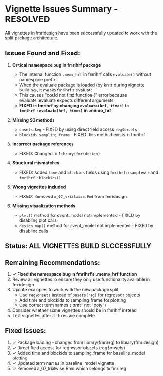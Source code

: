 # Vignette Issues Summary - RESOLVED

All vignettes in fmridesign have been successfully updated to work with the split package architecture.

## Issues Found and Fixed:

1. **Critical namespace bug in fmrihrf package**
   - The internal function `.memo_hrf` in fmrihrf calls `evaluate()` without namespace prefix
   - When the evaluate package is loaded (by knitr during vignette building), it masks fmrihrf's evaluate
   - This causes "could not find function {" error because evaluate::evaluate expects different arguments
   - **FIXED in fmrihrf by changing `evaluate(hrf, times)` to `fmrihrf::evaluate(hrf, times)` in .memo_hrf**

2. **Missing S3 methods**
   - `onsets.Reg` - FIXED by using direct field access `reg$onsets`
   - `blockids.sampling_frame` - FIXED: this method exists in fmrihrf

3. **Incorrect package references**
   - FIXED: Changed to `library(fmridesign)`

4. **Structural mismatches**
   - FIXED: Added `time` and `blockids` fields using `fmrihrf::samples()` and `fmrihrf::blockids()`

5. **Wrong vignettes included**
   - FIXED: Removed `a_07_trialwise.Rmd` from fmridesign

6. **Missing visualization methods**
   - `plot()` method for event_model not implemented - FIXED by disabling plot calls
   - `design_map()` method for event_model not implemented - FIXED by disabling calls

## Status: ALL VIGNETTES BUILD SUCCESSFULLY

## Remaining Recommendations:

1. ✓ **Fixed the namespace bug in fmrihrf's .memo_hrf function**
2. Review all vignettes to ensure they only use functionality available in fmridesign
3. Update examples to work with the new package split:
   - Use `reg$onsets` instead of `onsets(reg)` for regressor objects
   - Add time and blockids to sampling_frame for plotting
   - Use correct term names ("drift" not "poly")
4. Consider whether some vignettes should be in fmrihrf instead
5. Test vignettes after all fixes are complete

## Fixed Issues:

1. ✓ Package loading - changed from library(fmrireg) to library(fmridesign)
2. ✓ Direct field access for regressor objects (reg$onsets)
3. ✓ Added time and blockids to sampling_frame for baseline_model plotting
4. ✓ Updated term names in baseline_model vignette
5. ✓ Removed a_07_trialwise.Rmd which belongs to fmrireg
